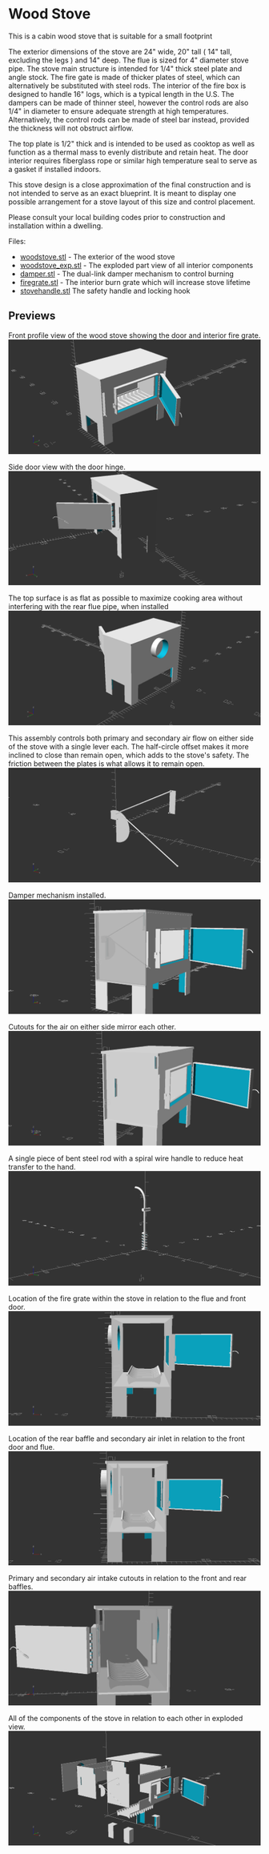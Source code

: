 # Wood Stove

This is a cabin wood stove that is suitable for a small footprint

The exterior dimensions of the stove are 24" wide, 20" tall ( 14" tall, excluding the legs ) and 14" deep. The flue is sized for 4" diameter stove pipe. The stove main structure is intended for 1/4" thick steel plate and angle stock. The fire gate is made of thicker plates of steel, which can alternatively be substituted with steel rods. The interior of the fire box is designed to handle 16" logs, which is a typical length in the U.S. The dampers can be made of thinner steel, however the control rods are also 1/4" in diameter to ensure adequate strength at high temperatures. Alternatively, the control rods can be made of steel bar instead, provided the thickness will not obstruct airflow.

The top plate is 1/2" thick and is intended to be used as cooktop as well as function as a thermal mass to evenly distribute and retain heat. The door interior requires fiberglass rope or similar high temperature seal to serve as a gasket if installed indoors.

This stove design is a close approximation of the final construction and is not intended to serve as an exact blueprint. It is meant to display one possible arrangement for a stove layout of this size and control placement.

Please consult your local building codes prior to construction and installation within a dwelling.

Files:

* [woodstove.stl](https://github.com/cypnk/Cabin-Life/blob/master/Wood%20Stove/woodstove.stl) - The exterior of the wood stove
* [woodstove_exp.stl](https://github.com/cypnk/Cabin-Life/blob/master/Wood%20Stove/woodstove_exp.stl) - The exploded part view of all interior components
* [damper.stl](https://github.com/cypnk/Cabin-Life/blob/master/Wood%20Stove/damper.stl) - The dual-link damper mechanism to control burning
* [firegrate.stl](https://github.com/cypnk/Cabin-Life/blob/master/Wood%20Stove/firegrate.stl) - The interior burn grate which will increase stove lifetime
* [stovehandle.stl](https://github.com/cypnk/Cabin-Life/blob/master/Wood%20Stove/stovehandle.stl) The safety handle and locking hook

## Previews

Front profile view of the wood stove showing the door and interior fire grate.
![front profile](https://raw.githubusercontent.com/cypnk/Cabin-Life/master/Wood%20Stove/preview/stove1.png)

Side door view with the door hinge.
![side door](https://raw.githubusercontent.com/cypnk/Cabin-Life/master/Wood%20Stove/preview/stove2.png)

The top surface is as flat as possible to maximize cooking area without interfering with the rear flue pipe, when installed
![cook top](https://raw.githubusercontent.com/cypnk/Cabin-Life/master/Wood%20Stove/preview/stove3.png)

This assembly controls both primary and secondary air flow on either side of the stove with a single lever each. The half-circle offset makes it more inclined to close than remain open, which adds to the stove's safety. The friction between the plates is what allows it to remain open.
![damper assembly](https://raw.githubusercontent.com/cypnk/Cabin-Life/master/Wood%20Stove/preview/stove4.png)

Damper mechanism installed.
![damper mechanism](https://raw.githubusercontent.com/cypnk/Cabin-Life/master/Wood%20Stove/preview/stove5.png)

Cutouts for the air on either side mirror each other.
![air intake cutouts](https://raw.githubusercontent.com/cypnk/Cabin-Life/master/Wood%20Stove/preview/stove6.png)

A single piece of bent steel rod with a spiral wire handle to reduce heat transfer to the hand.
![stove handle](https://raw.githubusercontent.com/cypnk/Cabin-Life/master/Wood%20Stove/preview/handle1.png)

Location of the fire grate within the stove in relation to the flue and front door.
![fire grate](https://raw.githubusercontent.com/cypnk/Cabin-Life/master/Wood%20Stove/preview/stove7.png)

Location of the rear baffle and secondary air inlet in relation to the front door and flue.
![rear baffle](https://raw.githubusercontent.com/cypnk/Cabin-Life/master/Wood%20Stove/preview/stove8.png)

Primary and secondary air intake cutouts in relation to the front and rear baffles.
![air channels](https://raw.githubusercontent.com/cypnk/Cabin-Life/master/Wood%20Stove/preview/stove9.png)

All of the components of the stove in relation to each other in exploded view.
![exploded view](https://raw.githubusercontent.com/cypnk/Cabin-Life/master/Wood%20Stove/preview/stove10.png)
